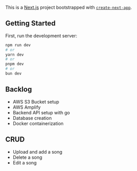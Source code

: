 This is a [Next.js](https://nextjs.org/) project bootstrapped with [`create-next-app`](https://github.com/vercel/next.js/tree/canary/packages/create-next-app).

## Getting Started

First, run the development server:

```bash
npm run dev
# or
yarn dev
# or
pnpm dev
# or
bun dev
```

## Backlog

- AWS S3 Bucket setup
- AWS Amplify
- Backend API setup with go
- Database creation
- Docker containerization

## CRUD

- Upload and add a song
- Delete a song
- Edit a song
